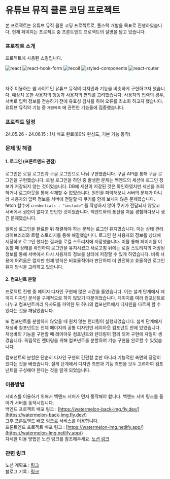 # 유튜브 뮤직 클론 코딩 프로젝트

본 프로젝트는 유튜브 뮤직 클론 코딩 프로젝트로, 풀스택 개발을 목표로 진행하였습니다. 현재 페이지는 프로젝트 중 프론트엔드 프로젝트의 설명을 담고 있습니다.

### 프로젝트 소개

프로젝트에 사용된 스킬입니다.
<br/>

![react](https://img.shields.io/badge/React-61DAFB.svg?style=for-the-badge&logo=React&logoColor=black)
![react-hook-form](https://img.shields.io/badge/React%20Hook%20Form-EC5990.svg?style=for-the-badge&logo=React-Hook-Form&logoColor=white)
![recoil](https://img.shields.io/badge/Recoil-3578E5.svg?style=for-the-badge&logo=Recoil&logoColor=white)
![styled-components](https://img.shields.io/badge/styledcomponents-DB7093.svg?style=for-the-badge&logo=styled-components&logoColor=white)
![react-router](https://img.shields.io/badge/React%20Router-CA4245.svg?style=for-the-badge&logo=React-Router&logoColor=white)

<br/>

자주 이용하는 웹 사이트인 유튜브 뮤직의 디자인과 기능을 비슷하게 구현하고자 했습니다. 예상치 못한 사용자의 행동과 사용자의 편의를 고려했습니다. 사용자의 입력의 경우, 서버로 입력 정보를 전송하기 전에 유효성 검사를 하여 오류를 최소화 하고자 했습니다. 유튜브 뮤직의 기능 중 `재생목록` 에 관련한 기능들에 집중했습니다.
<br/>

### 프로젝트 일정

24.05.26 - 24.06.15 : 1차 배포 완료(80% 완성도, 기본 기능 동작)

### 문제 및 해결

#### 1. 로그인 (프론트엔드 관점)

로그인은 로컬 로그인과 구글 로그인으로 나눠 구현했습니다. 구글 API를 통해 구글 로그인을 구현했습니다. 로컬 로그인을 하던 중 발생한 문제는 백엔드의 세션에 로그인 정보가 저장되지 않는 것이었습니다. DB에 세션이 저장된 것은 확인하였지만 세션을 조회하거나 로그아웃을 통해 삭제할 수 없었습니다. 원인을 파악해보니 서버의 문제가 아니라 사용자의 입력 정보를 서버에 전달할 때 쿠키를 함께 보내지 않은 문제였습니다. fetch 함수에 `credentials : "include"` 를 작성하지 않아 쿠키가 전달되지 않았고 서버에서 권한이 없다고 판단한 것이었습니다. 백엔드와의 통신을 처음 경험하다보니 생긴 문제였습니다.

일회성 로그인을 완료한 뒤 해결해야 하는 문제는 로그인 유지였습니다. 이는 상태 관리 라이브러리와 로컬 스토리지를 통해 해결했습니다. 로그인 한 사용자의 정보를 상태에 저장하고 로그인 했다는 결과를 로컬 스토리지에 저장했습니다. 이를 통해 페이지를 이동할 때 상태를 확인하여 로그인을 유지시켰고 새로고침 뒤에는 로컬 스토리지의 저장된 정보를 통해 서버에서 다시 사용자의 정보를 상태에 저장할 수 있게 하였습니다. 비록 사용에 어려움은 없지만 현재 방식은 비효율적이라 판단하여 더 안전하고 효율적인 로그인 유지 방식을 고려하고 있습니다.

#### 2. 컴포넌트 분할

프로젝트 진행 중 페이지 디자인 구현에 많은 시간을 들였습니다. 이는 설계 단계에서 페이지 디자인 분석을 구체적으로 하지 않았기 때문이었습니다. 페이지를 여러 컴포넌트로 나누고 컴포넌트끼리 유사도를 파악한 뒤 하나의 컴포넌트에서 디자인을 다르게 할 수 있다는 것을 깨달았습니다.

또 컴포넌트를 분할하지 않았을 때 원치 않는 렌더링이 실행되었습니다. 설계 단계에서 재생바 컴포넌트는 전체 페이지의 공통 디자인인 레이아웃 컴포넌트 안에 있었습니다. 재생바의 기능을 구현할 때 레이아웃 컴포넌트와 렌더링이 함께 되어 구현에 차질이 생겼습니다. 독립적인 렌더링을 위해 컴포넌트를 분할하여 기능 구현을 완료할 수 있었습니다.

컴포넌트의 분할은 단순히 디자인 구현의 간편함 뿐만 아니라 기능적인 측면의 장점이 있다는 것을 배웠습니다. 설계 단계에서 디자인 측면과 기능 측면을 모두 고려하여 컴포넌트을 구성해야 한다는 것을 알게 되었습니다.
<br/>

### 이용방법

서비스를 이용하기 위해서 백엔드 서버가 먼저 동작해야 합니다. 백엔드 서버 링크를 들어가 서버를 동작시킵니다.
<br/>
백엔드 프로젝트 배포 링크 : [https://watermelon-back-lmg.fly.dev/](https://watermelon-back-lmg.fly.dev/)
<br/>
그후 프론트엔드 배포 링크로 서비스를 이용합니다.
<br/>
프론트엔드 프로젝트 배포 링크 : [https://watermelon-lmg.netlify.app/](https://watermelon-lmg.netlify.app/)
<br/>
자세한 이용 방법은 노션 링크를 참조해주세요. [노션 링크](https://lazy-mg.notion.site/1064dd2d09c64cfd8d4daf48ab126b69?pvs=4)

### 관련 링크

노션 계획표 : [링크](https://lazy-mg.notion.site/7b1dcd5713e64d61b1537b70c0bc5e46?pvs=4)<br/>
블로그 기록 : [링크](https://velog.io/@cbfmark/series/%ED%86%A0%EC%9D%B4%ED%94%84%EB%A1%9C%EC%A0%9D%ED%8A%B8-%EC%9C%A0%ED%8A%9C%EB%B8%8C%EB%AE%A4%EC%A7%81)
